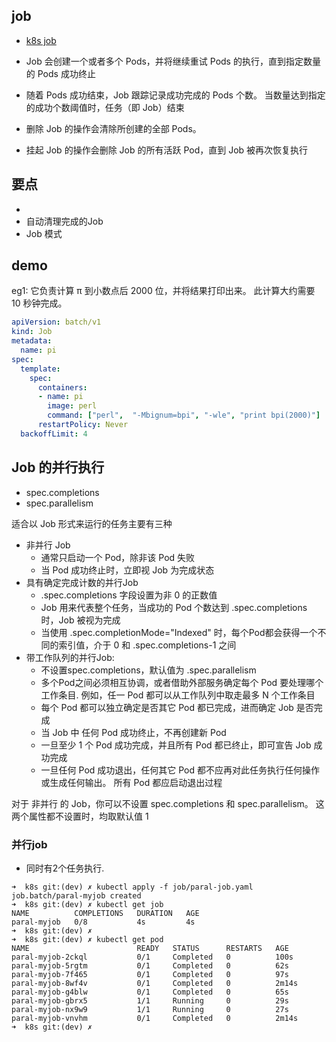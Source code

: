 ## job
* [k8s job](https://kubernetes.io/zh/docs/concepts/workloads/controllers/job/)


* Job 会创建一个或者多个 Pods，并将继续重试 Pods 的执行，直到指定数量的 Pods 成功终止
* 随着 Pods 成功结束，Job 跟踪记录成功完成的 Pods 个数。 当数量达到指定的成功个数阈值时，任务（即 Job）结束
* 删除 Job 的操作会清除所创建的全部 Pods。
* 挂起 Job 的操作会删除 Job 的所有活跃 Pod，直到 Job 被再次恢复执行


## 要点
* 
* 自动清理完成的Job
* Job 模式


## demo


eg1: 它负责计算 π 到小数点后 2000 位，并将结果打印出来。 此计算大约需要 10 秒钟完成。

```yaml
apiVersion: batch/v1
kind: Job
metadata:
  name: pi
spec:
  template:
    spec:
      containers:
      - name: pi
        image: perl
        command: ["perl",  "-Mbignum=bpi", "-wle", "print bpi(2000)"]
      restartPolicy: Never
  backoffLimit: 4
```


## Job 的并行执行
* spec.completions
* spec.parallelism

适合以 Job 形式来运行的任务主要有三种
* 非并行 Job
	* 通常只启动一个 Pod，除非该 Pod 失败
	* 当 Pod 成功终止时，立即视 Job 为完成状态
* 具有确定完成计数的并行Job
	* .spec.completions 字段设置为非 0 的正数值
	* Job 用来代表整个任务，当成功的 Pod 个数达到 .spec.completions 时，Job 被视为完成
	* 当使用 .spec.completionMode="Indexed" 时，每个Pod都会获得一个不同的索引值，介于 0 和 .spec.completions-1 之间
* 带工作队列的并行Job:
	* 不设置spec.completions，默认值为 .spec.parallelism
	* 多个Pod之间必须相互协调，或者借助外部服务确定每个 Pod 要处理哪个工作条目. 例如，任一 Pod 都可以从工作队列中取走最多 N 个工作条目
	* 每个 Pod 都可以独立确定是否其它 Pod 都已完成，进而确定 Job 是否完成
	* 当 Job 中 任何 Pod 成功终止，不再创建新 Pod
	* 一旦至少 1 个 Pod 成功完成，并且所有 Pod 都已终止，即可宣告 Job 成功完成
	* 一旦任何 Pod 成功退出，任何其它 Pod 都不应再对此任务执行任何操作或生成任何输出。 所有 Pod 都应启动退出过程


对于 非并行 的 Job，你可以不设置 spec.completions 和 spec.parallelism。 这两个属性都不设置时，均取默认值 1



### 并行job
* 同时有2个任务执行.

```
➜  k8s git:(dev) ✗ kubectl apply -f job/paral-job.yaml
job.batch/paral-myjob created
➜  k8s git:(dev) ✗ kubectl get job
NAME          COMPLETIONS   DURATION   AGE
paral-myjob   0/8           4s         4s
➜  k8s git:(dev) ✗
➜  k8s git:(dev) ✗ kubectl get pod
NAME                        READY   STATUS      RESTARTS   AGE
paral-myjob-2ckql           0/1     Completed   0          100s
paral-myjob-5rgtm           0/1     Completed   0          62s
paral-myjob-7f465           0/1     Completed   0          97s
paral-myjob-8wf4v           0/1     Completed   0          2m14s
paral-myjob-g4blw           0/1     Completed   0          65s
paral-myjob-gbrx5           1/1     Running     0          29s
paral-myjob-nx9w9           1/1     Running     0          27s
paral-myjob-vnvhm           0/1     Completed   0          2m14s
➜  k8s git:(dev) ✗
```